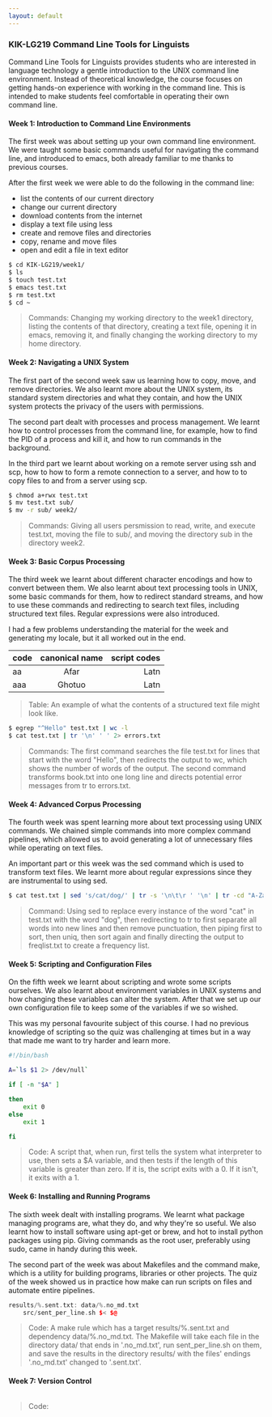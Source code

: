 ```yaml
---
layout: default
---
```


### KIK-LG219 Command Line Tools for Linguists

Command Line Tools for Linguists provides students who are interested in language technology
a gentle introduction to the UNIX command line environment.
Instead of theoretical knowledge,
the course focuses on getting hands-on experience with working in the command line.
This is intended to make students feel comfortable in operating their own command line.

#### Week 1: Introduction to Command Line Environments

The first week was about setting up your own command line environment.
We were taught some basic commands useful for navigating the command line, and introduced to emacs,
both already familiar to me thanks to previous courses.

After the first week we were able to do the following in the command line:
  * list the contents of our current directory
  * change our current directory
  * download contents from the internet
  * display a text file using less
  * create and remove files and directories
  * copy, rename and move files
  * open and edit a file in text editor

```bash
$ cd KIK-LG219/week1/
$ ls
$ touch test.txt
$ emacs test.txt
$ rm test.txt
$ cd ~
```

>Commands: Changing my working directory to the week1 directory, listing the contents of that directory,
creating a text file, opening it in emacs, removing it,
and finally changing the working directory to my home directory.

#### Week 2: Navigating a UNIX System

The first part of the second week saw us learning how to copy, move, and remove directories.
We also learnt more about the UNIX system, its standard system directories and what they contain,
and how the UNIX system protects the privacy of the users with permissions.

The second part dealt with processes and process management.
We learnt how to control processes from the command line, for example,
how to find the PID of a process and kill it, and how to run commands in the background.

In the third part we learnt about working on a remote server using ssh and scp,
how to how to form a remote connection to a server, and how to to copy files to and from a server using scp.

```bash
$ chmod a+rwx test.txt
$ mv test.txt sub/
$ mv -r sub/ week2/
```

>Commands: Giving all users persmission to read, write, and execute test.txt, moving the file to sub/,
and moving the directory sub in the directory week2.

#### Week 3: Basic Corpus Processing

The third week we learnt about different character encodings and how to convert between them.
We also learnt about text processing tools in UNIX, some basic commands for them,
how to redirect standard streams, and how to use these commands and redirecting to search text files,
including structured text files. Regular expressions were also introduced.

I had a few problems understanding the material for the week and generating my locale,
but it all worked out in the end.

| code | canonical name | script codes |
| ---- |:--------------:| ------------:|
| aa   | Afar           | Latn         |
| aaa  | Ghotuo         | Latn         |

>Table: An example of what the contents of a structured text file might look like.

```bash
$ egrep "^Hello" test.txt | wc -l
$ cat test.txt | tr '\n' ' ' 2> errors.txt
```

>Commands: The first command searches the file test.txt for lines that start with the word "Hello",
then redirects the output to wc, which shows the number of words of the output.
The second command transforms book.txt into one long line and directs potential error messages from tr to errors.txt.

#### Week 4: Advanced Corpus Processing

The fourth week was spent learning more about text processing using UNIX commands.
We chained simple commands into more complex command pipelines,
which allowed us to avoid generating a lot of unnecessary files while operating on text files.

An important part or this week was the sed command which is used to transform text files.
We learnt more about regular expressions since they are instrumental to using sed.

```bash
$ cat test.txt | sed 's/cat/dog/' | tr -s '\n\t\r ' '\n' | tr -cd "A-Za-z0-9\n'" | sort | uniq -c | sort -nr > freqlist.txt
```

>Command: Using sed to replace every instance of the word "cat" in test.txt with the word "dog",
then redirecting to tr to first separate all words into new lines and then remove punctuation,
then piping first to sort, then uniq, then sort again
and finally directing the output to freqlist.txt to create a frequency list.

#### Week 5: Scripting and Configuration Files

On the fifth week we learnt about scripting and wrote some scripts ourselves.
We also learnt about environment variables in UNIX systems and how changing these variables can alter the system.
After that we set up our own configuration file to keep some of the variables if we so wished.

This was my personal favourite subject of this course.
I had no previous knowledge of scripting so the quiz was challenging at times
but in a way that made me want to try harder and learn more.

```bash
#!/bin/bash

A=`ls $1 2> /dev/null`

if [ -n "$A" ]

then
	exit 0
else
	exit 1

fi
```

>Code: A script that, when run, first tells the system what interpreter to use,
then sets a $A variable, and then tests if the length of this variable is greater than zero.
If it is, the script exits with a 0. If it isn't, it exits with a 1.

#### Week 6: Installing and Running Programs

The sixth week dealt with installing programs.
We learnt what package managing programs are, what they do, and why they're so useful.
We also learnt how to install software using apt-get or brew, and hot to install python packages using pip.
Giving commands as the root user, preferably using sudo, came in handy during this week.

The second part of the week was about Makefiles and the command make,
which is a utility for building programs, libraries or other projects.
The quiz of the week showed us in practice how make can run scripts on files and automate entire pipelines.

```cpp
results/%.sent.txt: data/%.no_md.txt
	src/sent_per_line.sh $< $@
```

>Code: A make rule which has a target results/%.sent.txt and dependency data/%.no_md.txt.
The Makefile will take each file in the directory data/ that ends in '.no_md.txt',
run sent_per_line.sh on them, and save the results in the directory results/
with the files' endings '.no_md.txt' changed to '.sent.txt'.

#### Week 7: Version Control

```bash
```

>Code:


